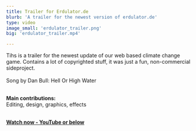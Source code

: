 ```yaml
---
title: Trailer for Erdulator.de 
blurb: 'A trailer for the newest version of erdulator.de'
type: video
image_small: 'erdulator_trailer.png'
big: 'erdulator_trailer.mp4'

---
```


Tihs is a trailer for the newest update of our web based climate change game. Contains a lot of copyrighted stuff, it was just a fun, non-commercial sideproject. <br /><br />Song by Dan Bull: Hell Or High Water  <br /><br />

**Main contributions:** <br />Editing, design, graphics, effects<br /><br />

[**Watch now - YouTube or below**](https://www.youtube.com/watch?v=vu1xEW2fL38)